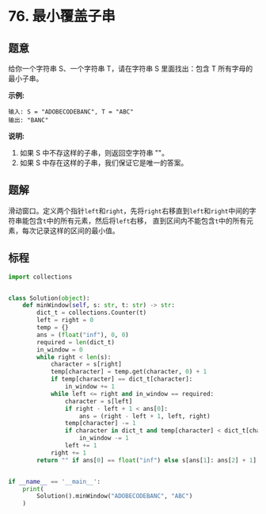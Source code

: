 # 76. 最小覆盖子串

## 题意

给你一个字符串 S、一个字符串 T，请在字符串 S 里面找出：包含 T 所有字母的最小子串。

**示例:**
```
输入: S = "ADOBECODEBANC", T = "ABC"
输出: "BANC"
```

**说明:**

1.  如果 S 中不存这样的子串，则返回空字符串 ""。
2.  如果 S 中存在这样的子串，我们保证它是唯一的答案。

## 题解

滑动窗口。定义两个指针`left`和`right`，先将`right`右移直到`left`和`right`中间的字符串能包含`t`中的所有元素，然后将`left`右移，
直到区间内不能包含`t`中的所有元素，每次记录这样的区间的最小值。

## 标程

```python
import collections


class Solution(object):
    def minWindow(self, s: str, t: str) -> str:
        dict_t = collections.Counter(t)
        left = right = 0
        temp = {}
        ans = (float("inf"), 0, 0)
        required = len(dict_t)
        in_window = 0
        while right < len(s):
            character = s[right]
            temp[character] = temp.get(character, 0) + 1
            if temp[character] == dict_t[character]:
                in_window += 1
            while left <= right and in_window == required:
                character = s[left]
                if right - left + 1 < ans[0]:
                    ans = (right - left + 1, left, right)
                temp[character] -= 1
                if character in dict_t and temp[character] < dict_t[character]:
                    in_window -= 1
                left += 1
            right += 1
        return "" if ans[0] == float("inf") else s[ans[1]: ans[2] + 1]


if __name__ == '__main__':
    print(
        Solution().minWindow("ADOBECODEBANC", "ABC")
    )

```